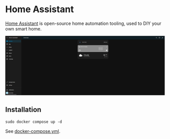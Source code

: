 # Home Assistant

[Home Assistant](https://home-assistant.io) is open-source home automation tooling, used to DIY your own smart home.

![HA Interface](./image.png)

## Installation

```
sudo docker compose up -d
```

See [docker-compose.yml](./docker-compose.yml).
